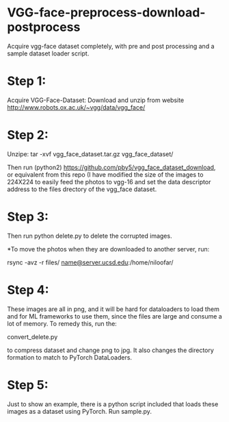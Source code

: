 # VGG-face-preprocess-download-postprocess
Acquire vgg-face dataset completely, with pre and post processing and a sample dataset loader script.


# Step 1:
Acquire VGG-Face-Dataset:
Download and unzip from website 
http://www.robots.ox.ac.uk/~vgg/data/vgg_face/

# Step 2:
Unzipe: 
tar -xvf vgg_face_dataset.tar.gz vgg_face_dataset/

Then run (python2) 
https://github.com/pby5/vgg_face_dataset_download, or equivalent from this repo (I have modified the size of the images to 224X224 to easily feed the photos to vgg-16 and set the data descriptor address to the files drectory of the vgg_face dataset. 

# Step 3:
Then run 
python delete.py
to delete the corrupted images. 

*To move the photos when they are downloaded to another server, run: 

rsync -avz -r files/ name@server.ucsd.edu:/home/niloofar/

# Step 4:
These images are all in png, and it will be hard for dataloaders to load them and for ML frameworks to use them, since the files are large and consume a lot of memory. To remedy this, run the:

convert_delete.py

to compress dataset and change png to jpg. It also changes the directory formation to match to PyTorch DataLoaders.

# Step 5:
Just to show an example, there is a python script included that loads these images as a dataset using PyTorch. Run sample.py.



